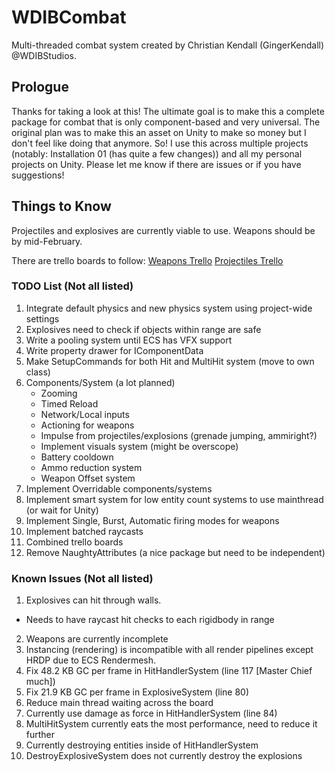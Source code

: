 # WDIBCombat
Multi-threaded combat system created by Christian Kendall (GingerKendall) @WDIBStudios.

## Prologue
Thanks for taking a look at this! 
The ultimate goal is to make this a complete package for combat that is only component-based and very universal.
The original plan was to make this an asset on Unity to make so money but I don't feel like doing that anymore.
So! I use this across multiple projects (notably: Installation 01 (has quite a few changes)) and all my personal projects on Unity.
Please let me know if there are issues or if you have suggestions!

## Things to Know
Projectiles and explosives are currently viable to use. Weapons should be by mid-February.

There are trello boards to follow:
[Weapons Trello](https://trello.com/b/bDXbCzIO/ecsweapons "WDIB Weapon Trello")
[Projectiles Trello](https://trello.com/b/FguxaMwc/wdibprojectiles "WDIB Projectile Trello")


### TODO List (Not all listed)
1. Integrate default physics and new physics system using project-wide settings
2. Explosives need to check if objects within range are safe
3. Write a pooling system until ECS has VFX support
4. Write property drawer for IComponentData
5. Make SetupCommands for both Hit and MultiHit system (move to own class)
6. Components/System (a lot planned)
   * Zooming
   * Timed Reload
   * Network/Local inputs
   * Actioning for weapons
   * Impulse from projectiles/explosions (grenade jumping, ammiright?)
   * Implement visuals system (might be overscope)
   * Battery cooldown
   * Ammo reduction system
   * Weapon Offset system
7. Implement Overridable components/systems
8. Implement smart system for low entity count systems to use mainthread (or wait for Unity)
9. Implement Single, Burst, Automatic firing modes for weapons
10. Implement batched raycasts
11. Combined trello boards
12. Remove NaughtyAttributes (a nice package but need to be independent)


### Known Issues (Not all listed)
1. Explosives can hit through walls.
  * Needs to have raycast hit checks to each rigidbody in range
2. Weapons are currently incomplete
3. Instancing (rendering) is incompatible with all render pipelines except HRDP due to ECS Rendermesh.
4. Fix 48.2 KB GC per frame in HitHandlerSystem (line 117 [Master Chief much])
5. Fix 21.9 KB GC per frame in ExplosiveSystem (line 80) 
6. Reduce main thread waiting across the board
7. Currently use damage as force in HitHandlerSystem (line 84)
8. MultiHitSystem currently eats the most performance, need to reduce it further
9. Currently destroying entities inside of HitHandlerSystem 
10. DestroyExplosiveSystem does not currently destroy the explosions
